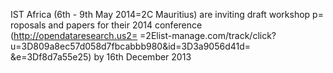 IST Africa (6th - 9th May 2014=2C Mauritius) are inviting draft workshop p=
roposals and papers for their 2014 conference (http://opendataresearch.us2=
=2Elist-manage.com/track/click?u=3D809a8ec57d058d7fbcabbb980&id=3D3a9056d41d=
&e=3Df8d7a55e25) by 16th December 2013
